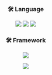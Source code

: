 ### <p align="center">:hammer_and_wrench: Language</p>
<p align="center">
<img src="https://img.shields.io/badge/PYTHON-0696D7?style=for-the-badge&logo=Python&logoColor=black"> <img src="https://img.shields.io/badge/Java-FF0000?style=for-the-badge&logo=Java&logoColor="> <img src="https://img.shields.io/badge/C++-E8E8E8?style=for-the-badge&logo=Cplusplus&logoColor=black"> 

### <p align="center">:hammer_and_wrench: Framework</p>
<p align="center">
<img src="https://img.shields.io/badge/SpringBoot-6DB33F?style=for-the-badge&logo=Springboot&logoColor=white">   
 
<p align=center>
<img src="https://github-readme-stats.vercel.app/api?username=Jun2-Lee&show_icons=true&theme=gruvbox&hide=["issues"]">
